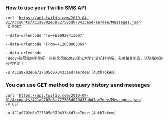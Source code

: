### How to use your Twillio SMS API

<code>curl 'https://api.twilio.com/2010-04-01/Accounts/AC1a9702e6a727505d070433a6d7ae7dee/Messages.json' -X POST \
--data-urlencode 'To=+886928413007' \
--data-urlencode 'From=+12058803069' \
--data-urlencode 'Body=陈冠纶同学您好，恭喜您录取2020浙江大学计算机科学系，有关相关事宜，请联络港澳台招生网！' \
-u AC1a9702e6a727505d070433a6d7ae7dee:[AuthToken]
</code>


### You can use GET method to query history send messages
<code>curl 'https://api.twilio.com/2010-04-01/Accounts/AC1a9702e6a727505d070433a6d7ae7dee/Messages.json' -X GET \
-u AC1a9702e6a727505d070433a6d7ae7dee:[AuthToken]
</code>


